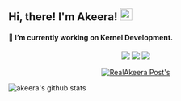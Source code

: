 <h2>Hi, there! I'm Akeera! <img src="https://github.githubassets.com/images/mona-whisper.gif" height="24" /></h2>

#### 🔨 I’m currently working on Kernel Development.

<p align="center">
<a href="https://mobile.twitter.com/realakeera"> <img src="https://img.shields.io/badge/-Twitter-00acee?style=flat&logo=Twitter&logoColor=white" /></a>
<a href="mailto:vishal.rockstar7011@gmail.com"> <img src="https://img.shields.io/badge/-Gmail-c14438?style=flat&logo=Gmail&logoColor=white"  /></a>
<a href="https://www.instagram.com/realakeera"> <img src="https://img.shields.io/badge/-Instagram-c13584?style=flat&labelColor=c13584&logo=instagram&logoColor=white" /></p></a>
<p align="center"><a href="https://t.me/itzakeera"><img alt="RealAkeera Post's" src="https://img.shields.io/badge/dynamic/json?logo=telegram&label=%40RealAkeera Post's&labelColor=282c34&suffix=+members&color=eb0029&query=%24.data.totalSubs&url=https%3A%2F%2Fapi.spencerwoo.com%2Fsubstats%2F%3Fsource%3Dtelegram%26queryKey%3DRealAkeera Post's&longCache=true"/></a>

![akeera's github stats](https://github-readme-stats.vercel.app/api?username=realakeera&bg_color=000&show_icons=true&count_private=true&hide_border=true&text_color=fffafa&title_color=ff0000&include_all_commits=true)
